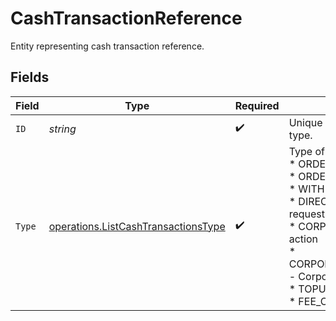 # CashTransactionReference

Entity representing cash transaction reference.


## Fields

| Field                                                                                                                                                                                                                                                                                                                     | Type                                                                                                                                                                                                                                                                                                                      | Required                                                                                                                                                                                                                                                                                                                  | Description                                                                                                                                                                                                                                                                                                               |
| ------------------------------------------------------------------------------------------------------------------------------------------------------------------------------------------------------------------------------------------------------------------------------------------------------------------------- | ------------------------------------------------------------------------------------------------------------------------------------------------------------------------------------------------------------------------------------------------------------------------------------------------------------------------- | ------------------------------------------------------------------------------------------------------------------------------------------------------------------------------------------------------------------------------------------------------------------------------------------------------------------------- | ------------------------------------------------------------------------------------------------------------------------------------------------------------------------------------------------------------------------------------------------------------------------------------------------------------------------- |
| `ID`                                                                                                                                                                                                                                                                                                                      | *string*                                                                                                                                                                                                                                                                                                                  | :heavy_check_mark:                                                                                                                                                                                                                                                                                                        | Unique identifier for a resource of given type.                                                                                                                                                                                                                                                                           |
| `Type`                                                                                                                                                                                                                                                                                                                    | [operations.ListCashTransactionsType](../../../pkg/models/operations/listcashtransactionstype.md)                                                                                                                                                                                                                         | :heavy_check_mark:                                                                                                                                                                                                                                                                                                        | Type of the reference.<br/>* ORDER - Order<br/>* ORDER_EXECUTION - Order execution<br/>* WITHDRAWAL - Cash withdrawal<br/>* DIRECT_DEBIT - Direct debit funding request<br/>* CORPORATE_ACTION - Corporate action<br/>* CORPORATE_ACTION_TRANSACTION_ID - Corporate action transaction ID<br/>* TOPUP - Cash top up<br/>* FEE_COLLECTION - Fee collection |